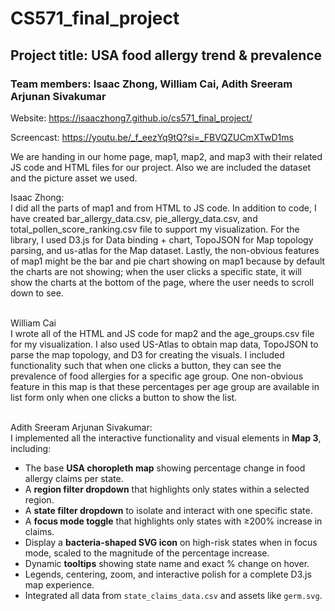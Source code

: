 # CS571_final_project

## Project title: USA food allergy trend & prevalence

### Team members: Isaac Zhong, William Cai, Adith Sreeram Arjunan Sivakumar

Website: https://isaaczhong7.github.io/cs571_final_project/ 
<br>

Screencast: https://youtu.be/_f_eezYq9tQ?si=_FBVQZUCmXTwD1ms
<br>

We are handing in our home page, map1, map2, and map3 with their related JS code and HTML files for our project. Also we are included the dataset and the picture asset we used.
<be>

Isaac Zhong:<br>
I did all the parts of map1 and from HTML to JS code. In addition to code, I have created bar_allergy_data.csv, pie_allergy_data.csv, and total_pollen_score_ranking.csv file to support my visualization. For the library, I used D3.js for Data binding + chart, TopoJSON for Map topology parsing, and us-atlas for the Map dataset. Lastly, the non-obvious features of map1 might be the bar and pie chart showing on map1 because by default the charts are not showing; when the user clicks a specific state, it will show the charts at the bottom of the page, where the user needs to scroll down to see.
<br><br>

William Cai<br>
I wrote all of the HTML and JS code for map2 and the age_groups.csv file for my visualization. I also used US-Atlas to obtain map data, TopoJSON to parse the map topology, and D3 for creating the visuals. I included functionality such that when one clicks a button, they can see the prevalence of food allergies for a specific age group. One non-obvious feature in this map is that these percentages per age group are available in list form only when one clicks a button to show the list.
<br><br>

Adith Sreeram Arjunan Sivakumar:<br>
I implemented all the interactive functionality and visual elements in **Map 3**, including:

- The base **USA choropleth map** showing percentage change in food allergy claims per state.
- A **region filter dropdown** that highlights only states within a selected region.
- A **state filter dropdown** to isolate and interact with one specific state.
- A **focus mode toggle** that highlights only states with ≥200% increase in claims.
- Display a **bacteria-shaped SVG icon** on high-risk states when in focus mode, scaled to the magnitude of the percentage increase.
- Dynamic **tooltips** showing state name and exact % change on hover.
- Legends, centering, zoom, and interactive polish for a complete D3.js map experience.
- Integrated all data from `state_claims_data.csv` and assets like `germ.svg`.
<br><br>

